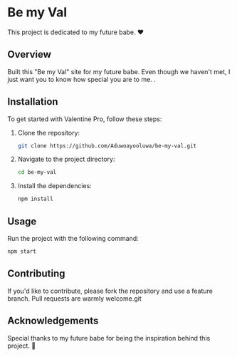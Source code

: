 # Be my Val

This project is dedicated to my future babe. ❤️

## Overview

Built this "Be my Val" site for my future babe. Even though we haven't met, I just want you to know how special you are to me. .


## Installation

To get started with Valentine Pro, follow these steps:

1. Clone the repository:
    ```bash
    git clone https://github.com/Aduwoayooluwa/be-my-val.git
    ```
2. Navigate to the project directory:
    ```bash
    cd be-my-val
    ```
3. Install the dependencies:
    ```bash
    npm install
    ```

## Usage

Run the project with the following command:
```bash
npm start
```

## Contributing

If you'd like to contribute, please fork the repository and use a feature branch. Pull requests are warmly welcome.git 

## Acknowledgements

Special thanks to my future babe for being the inspiration behind this project. 💖
